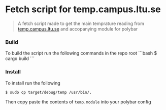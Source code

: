 # Fetch script for temp.campus.ltu.se
> A fetch script made to get the main temprature reading from [temp.campus.ltu.se](https://temp.campus.ltu.se) and accopanying module for polybar

### Build
To build the script run the following commands in the repo root
´´´bash
$ cargo build
´´´

### Install
To install run the following
```bash
$ sudo cp target/debug/temp /usr/bin/.
```
Then copy paste the contents of `temp.module` into your polybar config

